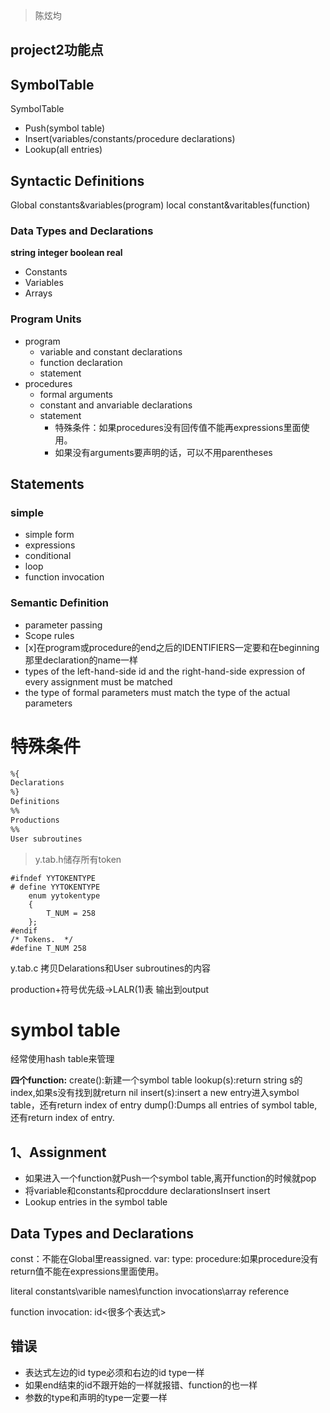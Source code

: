 > 陈炫均

## project2功能点
## SymbolTable
SymbolTable
- Push(symbol table)
- Insert(variables/constants/procedure declarations)
- Lookup(all entries)

## Syntactic Definitions
Global constants&variables(program) 
local constant&varitables(function)
### Data Types and Declarations
**string integer boolean real**
- Constants
- Variables
- Arrays

### Program Units
- program
    - variable and constant declarations
    - function declaration
    - statement
- procedures
    - formal arguments
    - constant and anvariable declarations
    - statement
        - 特殊条件：如果procedures没有回传值不能再expressions里面使用。
        - 如果没有arguments要声明的话，可以不用parentheses  
## Statements
### simple
- simple form
- expressions
- conditional
- loop
- function invocation
### Semantic Definition
- parameter passing
- Scope rules
- [x]在program或procedure的end之后的IDENTIFIERS一定要和在beginning那里declaration的name一样
- types of the left-hand-side id and the right-hand-side expression of every assignment must be matched
- the type of formal parameters must match the type of the actual parameters



# 特殊条件

```gcc
%{
Declarations
%}
Definitions
%%
Productions
%%
User subroutines
```

>   y.tab.h储存所有token
```
#ifndef YYTOKENTYPE
# define YYTOKENTYPE
    enum yytokentype
    {
        T_NUM = 258
    };
#endif
/* Tokens.  */
#define T_NUM 258
```
y.tab.c 拷贝Delarations和User subroutines的内容

production+符号优先级->LALR(1)表  输出到output

# symbol table
经常使用hash table来管理

**四个function:**
create():新建一个symbol table
lookup(s):return string s的index,如果s没有找到就return nil
insert(s):insert a new entry进入symbol table，还有return index of entry
dump():Dumps all entries of symbol table,还有return index of entry.

 


## 1、Assignment
- 如果进入一个function就Push一个symbol table,离开function的时候就pop
- 将variable和constants和procddure declarationsInsert insert
- Lookup entries in the symbol table
## Data Types and Declarations
const：不能在Global里reassigned.
var:
type:
procedure:如果procedure没有return值不能在expressions里面使用。

literal constants\varible names\function invocations\array reference

function invocation:  id<很多个表达式>

## 错误
- 表达式左边的id type必须和右边的id type一样
- 如果end结束的id不跟开始的一样就报错、function的也一样
- 参数的type和声明的type一定要一样
